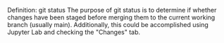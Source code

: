 Definition: git status
The purpose of git status is to determine if whether changes have been staged 
before merging them to the current working branch (usually main).
Additionally, this could be accomplished using Jupyter Lab and checking
the "Changes" tab. 